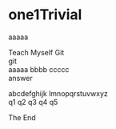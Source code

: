 # one1Trivial
aaaaa  

Teach Myself Git  
git  
aaaaa bbbb ccccc  
answer

abcdefghijk lmnopqrstuvwxyz  
q1 q2 q3 q4 q5  

The End  
